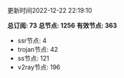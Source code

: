 更新时间2022-12-22 22:19:10

**总订阅: 73**
**总节点: 1256**
**有效节点: 363**
- ssr节点: 4
- trojan节点: 42
- ss节点: 121
- v2ray节点: 196
